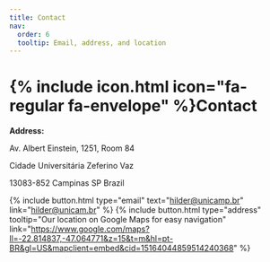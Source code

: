 ```yaml
---
title: Contact
nav:
  order: 6
  tooltip: Email, address, and location
---
```


# {% include icon.html icon="fa-regular fa-envelope" %}Contact

**Address:**

Av. Albert Einstein, 1251, Room 84

Cidade Universitária Zeferino Vaz

13083-852 Campinas SP Brazil


{%
  include button.html
  type="email"
  text="hilder@unicamp.br"
  link="hilder@unicam.br"
%}
{%
  include button.html
  type="address"
  tooltip="Our location on Google Maps for easy navigation"
  link="https://www.google.com/maps?ll=-22.814837,-47.064771&z=15&t=m&hl=pt-BR&gl=US&mapclient=embed&cid=15164044859514240368"
%}


